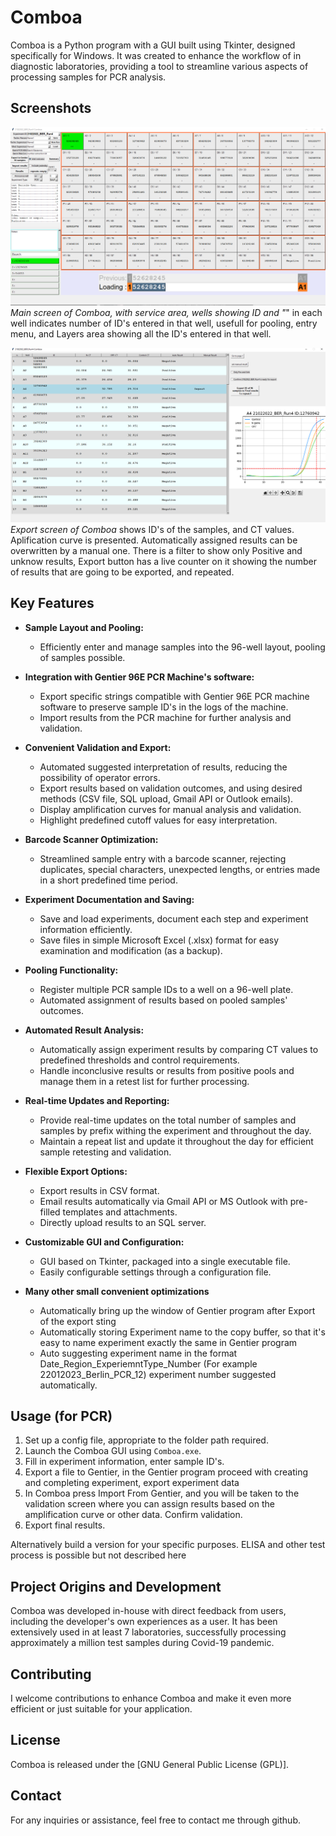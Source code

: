 # Comboa

Comboa is a Python program with a GUI built using Tkinter, designed specifically for Windows. It was created to enhance the workflow of in diagnostic laboratories, providing a tool to streamline various aspects of  processing samples for PCR analysis.

## Screenshots

![Screenshot 1](https://github.com/kolivusha/Comboa/blob/fab38b13df6d0874e6f02ea54be59e438e66079c/main%20menu%20with%20comments.png)
*Main screen of Comboa, with service area, wells showing ID and "*" in each well indicates number of ID's entered in that well, usefull for pooling, entry menu, and Layers area showing all the ID's entered in that well.

![Screenshot 2](https://github.com/kolivusha/Comboa/blob/f8a43b6505496fce97026ae950444b27e0dcda10/Export%20menu.png)
*Export screen of Comboa* shows ID's of the samples, and CT values. Aplification curve is presented. Automatically assigned results can be overwritten by a manual one. There is a filter to show only Positive and unknow results, Export button has a live counter on it showing the number of results that are going to be exported, and repeated.

## Key Features

- **Sample Layout and Pooling:**
  - Efficiently enter and manage samples into the 96-well layout, pooling of samples possible.

- **Integration with Gentier 96E PCR Machine's software:**
  - Export specific strings compatible with Gentier 96E PCR machine software to preserve sample ID's in the logs of the machine.
  - Import results from the PCR machine for further analysis and validation.

- **Convenient Validation and Export:**
  - Automated suggested interpretation of results, reducing the possibility of operator errors.
  - Export results based on validation outcomes, and using desired methods (CSV file, SQL upload, Gmail API or Outlook emails).
  - Display amplification curves for manual analysis and validation.
  - Highlight predefined cutoff values for easy interpretation.

- **Barcode Scanner Optimization:**
  - Streamlined sample entry with a barcode scanner, rejecting duplicates, special characters, unexpected lengths, or entries made in a short predefined time period.

- **Experiment Documentation and Saving:**
  - Save and load experiments, document each step and experiment information efficiently.
  - Save files in simple Microsoft Excel (.xlsx) format for easy examination and modification (as a backup).

- **Pooling Functionality:**
  - Register multiple PCR sample IDs to a well on a 96-well plate.
  - Automated assignment of results based on pooled samples' outcomes.

- **Automated Result Analysis:**
  - Automatically assign experiment results by comparing CT values to predefined thresholds and control requirements.
  - Handle inconclusive results or results from positive pools and manage them in a retest list for further processing.

- **Real-time Updates and Reporting:**
  - Provide real-time updates on the total number of samples and samples by prefix withing the experiment and throughout the day.
  - Maintain a repeat list and update it throughout the day for efficient sample retesting and validation.

- **Flexible Export Options:**
  - Export results in CSV format.
  - Email results automatically via Gmail API or MS Outlook with pre-filled templates and attachments.
  - Directly upload results to an SQL server.

- **Customizable GUI and Configuration:**
  - GUI based on Tkinter, packaged into a single executable file.
  - Easily configurable settings through a configuration file.
- **Many other small convenient optimizations**
  - Automatically bring up the window of Gentier program after Export of the export sting
  - Automatically storing Experiment name to the copy buffer, so that it's easy to name experiment exactly the same in Gentier program
  - Auto suggesting experiment name in the format Date_Region_ExperiemntType_Number (For example 22012023_Berlin_PCR_12) experiment number suggested automatically.

## Usage (for PCR)

1. Set up a config file, appropriate to the folder path required.
2. Launch the Comboa GUI using `Comboa.exe`.
3. Fill in experiment information, enter sample ID's.
4. Export a file to Gentier, in the Gentier program proceed with creating and completing experiment, export experiment data
5. In Comboa press Import From Gentier, and you will be taken to the validation screen where you can assign results based on the amplification curve or other data. Confirm validation.
6. Export final results.

Alternatively build a version for your specific purposes. 
ELISA and other test process is possible but not described here



## Project Origins and Development

Comboa was developed in-house with direct feedback from users, including the developer's own experiences as a user. It has been extensively used in at least 7 laboratories, successfully processing approximately a million test samples during Covid-19 pandemic.

## Contributing

I welcome contributions to enhance Comboa and make it even more efficient or just suitable for your application.

## License

Comboa is released under the [GNU General Public License (GPL)].

## Contact

For any inquiries or assistance, feel free to contact me through github.

